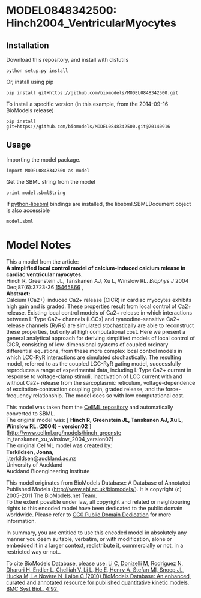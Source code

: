 # MODEL0848342500: Hinch2004_VentricularMyocytes

## Installation

Download this repository, and install with distutils

`python setup.py install`

Or, install using pip

`pip install git+https://github.com/biomodels/MODEL0848342500.git`

To install a specific version (in this example, from the 2014-09-16 BioModels release)

`pip install git+https://github.com/biomodels/MODEL0848342500.git@20140916`

## Usage

Importing the model package.

`import MODEL0848342500 as model`

Get the SBML string from the model

`print model.sbmlString`

If [python-libsbml](https://pypi.python.org/pypi/python-libsbml) bindings are
installed, the libsbml.SBMLDocument object is also accessible

`model.sbml`


# Model Notes


This a model from the article:  
**A simplified local control model of calcium-induced calcium release in cardiac ventricular myocytes.**   
Hinch R, Greenstein JL, Tanskanen AJ, Xu L, Winslow RL. _Biophys J_ 2004
Dec;87(6):3723-36 [15465866](http://www.ncbi.nlm.nih.gov/pubmed/15465866) ,  
**Abstract:**   
Calcium (Ca2+)-induced Ca2+ release (CICR) in cardiac myocytes exhibits high
gain and is graded. These properties result from local control of Ca2+
release. Existing local control models of Ca2+ release in which interactions
between L-Type Ca2+ channels (LCCs) and ryanodine-sensitive Ca2+ release
channels (RyRs) are simulated stochastically are able to reconstruct these
properties, but only at high computational cost. Here we present a general
analytical approach for deriving simplified models of local control of CICR,
consisting of low-dimensional systems of coupled ordinary differential
equations, from these more complex local control models in which LCC-RyR
interactions are simulated stochastically. The resulting model, referred to as
the coupled LCC-RyR gating model, successfully reproduces a range of
experimental data, including L-Type Ca2+ current in response to voltage-clamp
stimuli, inactivation of LCC current with and without Ca2+ release from the
sarcoplasmic reticulum, voltage-dependence of excitation-contraction coupling
gain, graded release, and the force-frequency relationship. The model does so
with low computational cost.

This model was taken from the [CellML
repository](http://www.cellml.org/models) and automatically converted to SBML.  
The original model was: [ **Hinch R, Greenstein JL, Tanskanen AJ, Xu L,
Winslow RL. (2004) - version02** ](http://www.cellml.org/models/hinch_greenste
in_tanskanen_xu_winslow_2004_version02)  
The original CellML model was created by:  
**Terkildsen, Jonna,**   
j.terkildsen@auckland.ac.nz  
University of Auckland  
Auckland Bioengineering Institute  

This model originates from BioModels Database: A Database of Annotated
Published Models (http://www.ebi.ac.uk/biomodels/). It is copyright (c)
2005-2011 The BioModels.net Team.  
To the extent possible under law, all copyright and related or neighbouring
rights to this encoded model have been dedicated to the public domain
worldwide. Please refer to [CC0 Public Domain
Dedication](http://creativecommons.org/publicdomain/zero/1.0/) for more
information.

In summary, you are entitled to use this encoded model in absolutely any
manner you deem suitable, verbatim, or with modification, alone or embedded it
in a larger context, redistribute it, commercially or not, in a restricted way
or not..  
  
To cite BioModels Database, please use: [Li C, Donizelli M, Rodriguez N,
Dharuri H, Endler L, Chelliah V, Li L, He E, Henry A, Stefan MI, Snoep JL,
Hucka M, Le Novère N, Laibe C (2010) BioModels Database: An enhanced, curated
and annotated resource for published quantitative kinetic models. BMC Syst
Biol., 4:92.](http://www.ncbi.nlm.nih.gov/pubmed/20587024)


